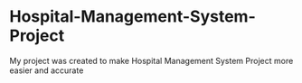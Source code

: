 # Hospital-Management-System-Project
My project was created to make  Hospital Management System Project more easier and accurate
